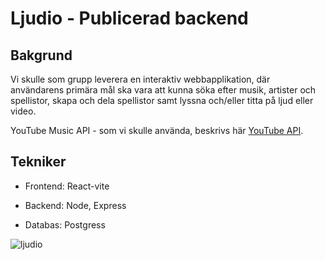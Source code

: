 # Ljudio - Publicerad backend


## Bakgrund

Vi skulle som grupp leverera en interaktiv webbapplikation, där användarens primära mål ska vara att kunna söka efter musik, artister och spellistor,
skapa och dela spellistor samt lyssna och/eller titta på ljud eller video.

YouTube Music API - som vi skulle använda, beskrivs här [YouTube API](https://yt-music-api.herokuapp.com/).

## Tekniker

- Frontend: React-vite
- Backend: Node, Express

- Databas: Postgress

![ljudio](https://user-images.githubusercontent.com/78469582/154795178-ce05a7a0-3383-44ca-a436-fb0792a803bd.png)

